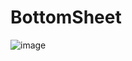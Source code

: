 # BottomSheet

![image](https://github.com/Nokheenig/Android_Kotlin_BottomSheet/blob/master/res/BottomSheet.gif?raw=true)